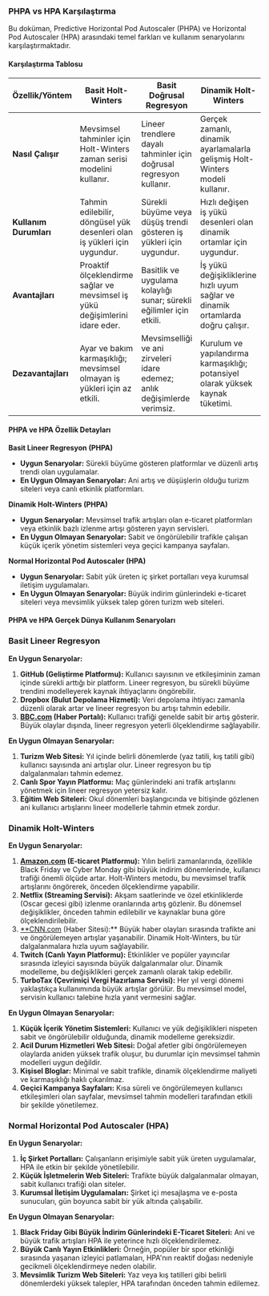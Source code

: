 ### PHPA vs HPA Karşılaştırma

Bu doküman, Predictive Horizontal Pod Autoscaler (PHPA) ve Horizontal Pod Autoscaler (HPA) arasındaki temel farkları ve kullanım senaryolarını karşılaştırmaktadır.

#### Karşılaştırma Tablosu

| **Özellik/Yöntem** | **Basit Holt-Winters** | **Basit Doğrusal Regresyon** | **Dinamik Holt-Winters** | **Normal HPA** |
| --- | --- | --- | --- | --- |
| **Nasıl Çalışır** | Mevsimsel tahminler için Holt-Winters zaman serisi modelini kullanır. | Lineer trendlere dayalı tahminler için doğrusal regresyon kullanır. | Gerçek zamanlı, dinamik ayarlamalarla gelişmiş Holt-Winters modeli kullanır. | Gözlemlenen CPU/kullanım metriklerine dayalı reaktif ölçeklendirme yapar. |
| **Kullanım Durumları** | Tahmin edilebilir, döngüsel yük desenleri olan iş yükleri için uygundur. | Sürekli büyüme veya düşüş trendi gösteren iş yükleri için uygundur. | Hızlı değişen iş yükü desenleri olan dinamik ortamlar için uygundur. | Kararlı, tahmin edilebilir iş yükleri olan uygulamalar için uygundur. |
| **Avantajları** | Proaktif ölçeklendirme sağlar ve mevsimsel iş yükü değişimlerini idare eder. | Basitlik ve uygulama kolaylığı sunar; sürekli eğilimler için etkili. | İş yükü değişikliklerine hızlı uyum sağlar ve dinamik ortamlarda doğru çalışır. | Basit kurulum ve kullanım, ölçeklendirme kararlarında istikrar. |
| **Dezavantajları** | Ayar ve bakım karmaşıklığı; mevsimsel olmayan iş yükleri için az etkili. | Mevsimselliği ve ani zirveleri idare edemez; anlık değişimlerde verimsiz. | Kurulum ve yapılandırma karmaşıklığı; potansiyel olarak yüksek kaynak tüketimi. | Reaktif ölçeklendirme; ani yük artışlarına yavaş yanıt verir. |

#### PHPA ve HPA Özellik Detayları

**Basit Lineer Regresyon (PHPA)**
- **Uygun Senaryolar:** Sürekli büyüme gösteren platformlar ve düzenli artış trendi olan uygulamalar.
- **En Uygun Olmayan Senaryolar:** Ani artış ve düşüşlerin olduğu turizm siteleri veya canlı etkinlik platformları.

**Dinamik Holt-Winters (PHPA)**
- **Uygun Senaryolar:** Mevsimsel trafik artışları olan e-ticaret platformları veya etkinlik bazlı izlenme artışı gösteren yayın servisleri.
- **En Uygun Olmayan Senaryolar:** Sabit ve öngörülebilir trafikle çalışan küçük içerik yönetim sistemleri veya geçici kampanya sayfaları.

**Normal Horizontal Pod Autoscaler (HPA)**
- **Uygun Senaryolar:** Sabit yük üreten iç şirket portalları veya kurumsal iletişim uygulamaları.
- **En Uygun Olmayan Senaryolar:** Büyük indirim günlerindeki e-ticaret siteleri veya mevsimlik yüksek talep gören turizm web siteleri.

#### PHPA ve HPA Gerçek Dünya Kullanım Senaryoları


### Basit Lineer Regresyon

**En Uygun Senaryolar:**

1. **GitHub (Geliştirme Platformu):** Kullanıcı sayısının ve etkileşiminin zaman içinde sürekli arttığı bir platform. Lineer regresyon, bu sürekli büyüme trendini modelleyerek kaynak ihtiyaçlarını öngörebilir.
2. **Dropbox (Bulut Depolama Hizmeti):** Veri depolama ihtiyacı zamanla düzenli olarak artar ve lineer regresyon bu artışı tahmin edebilir.
3. **[BBC.com](http://bbc.com/) (Haber Portalı):** Kullanıcı trafiği genelde sabit bir artış gösterir. Büyük olaylar dışında, lineer regresyon yeterli ölçeklendirme sağlayabilir.

**En Uygun Olmayan Senaryolar:**

1. **Turizm Web Sitesi:** Yıl içinde belirli dönemlerde (yaz tatili, kış tatili gibi) kullanıcı sayısında ani artışlar olur. Lineer regresyon bu tip dalgalanmaları tahmin edemez.
2. **Canlı Spor Yayın Platformu:** Maç günlerindeki ani trafik artışlarını yönetmek için lineer regresyon yetersiz kalır.
3. **Eğitim Web Siteleri:** Okul dönemleri başlangıcında ve bitişinde gözlenen ani kullanıcı artışlarını lineer modellerle tahmin etmek zordur.

### Dinamik Holt-Winters

**En Uygun Senaryolar:**

1. **[Amazon.com](http://amazon.com/) (E-ticaret Platformu):** Yılın belirli zamanlarında, özellikle Black Friday ve Cyber Monday gibi büyük indirim dönemlerinde, kullanıcı trafiği önemli ölçüde artar. Holt-Winters metodu, bu mevsimsel trafik artışlarını öngörerek, önceden ölçeklendirme yapabilir.
2. **Netflix (Streaming Servisi):** Akşam saatlerinde ve özel etkinliklerde (Oscar gecesi gibi) izlenme oranlarında artış gözlenir. Bu dönemsel değişiklikler, önceden tahmin edilebilir ve kaynaklar buna göre ölçeklendirilebilir.
3. [**CNN.com](http://cnn.com/) (Haber Sitesi):** Büyük haber olayları sırasında trafikte ani ve öngörülemeyen artışlar yaşanabilir. Dinamik Holt-Winters, bu tür dalgalanmalara hızla uyum sağlayabilir.
4. **Twitch (Canlı Yayın Platformu):** Etkinlikler ve popüler yayıncılar sırasında izleyici sayısında büyük dalgalanmalar olur. Dinamik modelleme, bu değişiklikleri gerçek zamanlı olarak takip edebilir.
5. **TurboTax (Çevrimiçi Vergi Hazırlama Servisi):** Her yıl vergi dönemi yaklaştıkça kullanımında büyük artışlar görülür. Bu mevsimsel model, servisin kullanıcı talebine hızla yanıt vermesini sağlar.

**En Uygun Olmayan Senaryolar:**

1. **Küçük İçerik Yönetim Sistemleri:** Kullanıcı ve yük değişiklikleri nispeten sabit ve öngörülebilir olduğunda, dinamik modelleme gereksizdir.
2. **Acil Durum Hizmetleri Web Sitesi:** Doğal afetler gibi öngörülemeyen olaylarda aniden yüksek trafik oluşur, bu durumlar için mevsimsel tahmin modelleri uygun değildir.
3. **Kişisel Bloglar:** Minimal ve sabit trafikle, dinamik ölçeklendirme maliyeti ve karmaşıklığı haklı çıkarılmaz.
4. **Geçici Kampanya Sayfaları:** Kısa süreli ve öngörülemeyen kullanıcı etkileşimleri olan sayfalar, mevsimsel tahmin modelleri tarafından etkili bir şekilde yönetilemez.

### Normal Horizontal Pod Autoscaler (HPA)

**En Uygun Senaryolar:**

1. **İç Şirket Portalları:** Çalışanların erişimiyle sabit yük üreten uygulamalar, HPA ile etkin bir şekilde yönetilebilir.
2. **Küçük İşletmelerin Web Siteleri:** Trafikte büyük dalgalanmalar olmayan, sabit kullanıcı trafiği olan siteler.
3. **Kurumsal İletişim Uygulamaları:** Şirket içi mesajlaşma ve e-posta sunucuları, gün boyunca sabit bir yük altında çalışabilir.

**En Uygun Olmayan Senaryolar:**

1. **Black Friday Gibi Büyük İndirim Günlerindeki E-Ticaret Siteleri:** Ani ve büyük trafik artışları HPA ile yeterince hızlı ölçeklendirilemez.
2. **Büyük Canlı Yayın Etkinlikleri:** Örneğin, popüler bir spor etkinliği sırasında yaşanan izleyici patlamaları, HPA'nın reaktif doğası nedeniyle gecikmeli ölçeklendirmeye neden olabilir.
3. **Mevsimlik Turizm Web Siteleri:** Yaz veya kış tatilleri gibi belirli dönemlerdeki yüksek talepler, HPA tarafından önceden tahmin edilemez.

